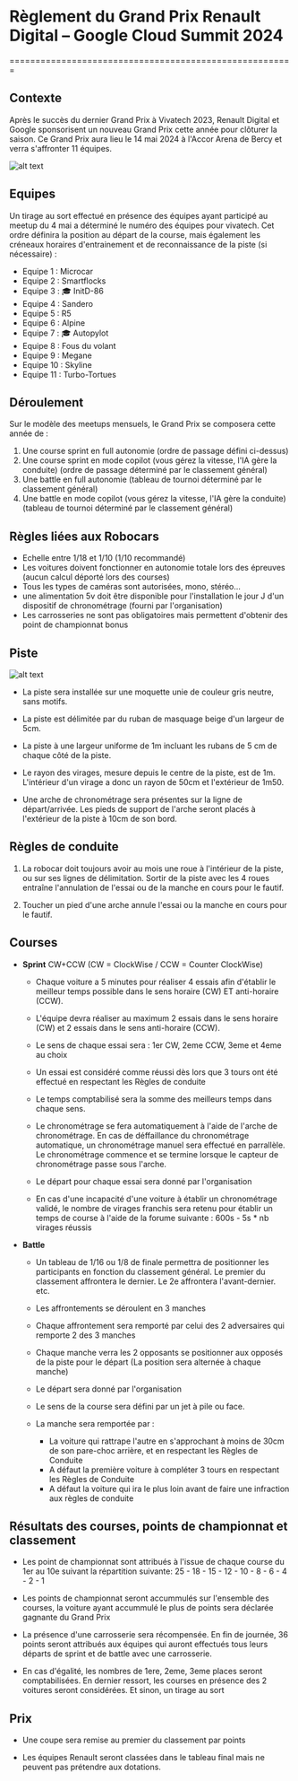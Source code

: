 # Règlement du Grand Prix Renault Digital – Google Cloud Summit 2024

=======================================================

## Contexte

Après le succès du dernier Grand Prix à Vivatech 2023, Renault Digital et Google sponsorisent un nouveau Grand Prix cette année pour clôturer la saison.
Ce Grand Prix aura lieu le 14 mai 2024 à l'Accor Arena de Bercy et verra s'affronter 11 équipes.

![alt text](https://roboracingleague.github.io/images/vivatech-2022-robocars-foule.jpg "Foule au Grand Prix Robocars Renault Digital - Vivatech 2022")

## Equipes

Un tirage au sort effectué en présence des équipes ayant participé au meetup du 4 mai a déterminé le numéro des équipes pour vivatech. Cet ordre définira la position au départ de la course, mais également les créneaux horaires d'entrainement et de reconnaissance de la piste (si nécessaire) :

* Equipe 1 : Microcar
* Equipe 2 : Smartflocks
* Equipe 3 : 🎓 InitD-86
* Equipe 4 : Sandero
* Equipe 5 : R5
* Equipe 6 : Alpine
* Equipe 7 : 🎓 Autopylot
* Equipe 8 : Fous du volant
* Equipe 9 : Megane
* Equipe 10 : Skyline
* Equipe 11 : Turbo-Tortues

## Déroulement

Sur le modèle des meetups mensuels, le Grand Prix se composera cette année de :
1. Une course sprint en full autonomie (ordre de passage défini ci-dessus)
1. Une course sprint en mode copilot (vous gérez la vitesse, l'IA gère la conduite) (ordre de passage déterminé par le classement général)
1. Une battle en full autonomie (tableau de tournoi déterminé par le classement général)
1. Une battle en mode copilot (vous gérez la vitesse, l'IA gère la conduite) (tableau de tournoi déterminé par le classement général)

## Règles liées aux Robocars

* Echelle entre 1/18 et 1/10 (1/10 recommandé)
* Les voitures doivent fonctionner en autonomie totale lors des épreuves (aucun calcul déporté lors des courses)
* Tous les types de caméras sont autorisées, mono, stéréo...
* une alimentation 5v doit être disponible pour l'installation le jour J d'un dispositif de chronométrage (fourni par l'organisation)
* Les carrosseries ne sont pas obligatoires mais permettent d'obtenir des point de championnat bonus

## Piste

![alt text](https://roboracingleague.github.io/images/robocars-track-s12.png)

* La piste sera installée sur une moquette unie de couleur gris neutre, sans motifs.

* La piste est délimitée par du ruban de masquage beige d'un largeur de 5cm.

* La piste à une largeur uniforme de 1m incluant les rubans de 5 cm de chaque côté de la piste.

* Le rayon des virages, mesure depuis le centre de la piste, est de 1m. L'intérieur d'un virage a donc un rayon de 50cm et l'extérieur de 1m50.

* Une arche de chronométrage sera présentes sur la ligne de départ/arrivée. Les pieds de support de l'arche seront placés à l'extérieur de la piste à 10cm de son bord.

## Règles de conduite

1. La robocar doit toujours avoir au mois une roue à l'intérieur de la piste, ou sur ses lignes de délimitation. Sortir de la piste avec les 4 roues entraîne l'annulation de l'essai ou de la manche en cours pour le fautif.

2. Toucher un pied d'une arche annule l'essai ou la manche en cours pour le fautif.

## Courses

* **Sprint** CW+CCW (CW = ClockWise / CCW = Counter ClockWise)

  - Chaque voiture a 5 minutes pour réaliser 4 essais afin d'établir le meilleur temps possible dans le sens horaire (CW) ET anti-horaire (CCW).

  - L'équipe devra réaliser au maximum 2 essais dans le sens horaire (CW) et 2 essais dans le sens anti-horaire (CCW).

  - Le sens de chaque essai sera : 1er CW, 2eme CCW, 3eme et 4eme au choix

  - Un essai est considéré comme réussi dès lors que 3 tours ont été effectué en respectant les Règles de conduite

  - Le temps comptabilisé sera la somme des meilleurs temps dans chaque sens.

  - Le chronométrage se fera automatiquement à l'aide de l'arche de chronométrage. En cas de déffaillance du chronométrage automatique, un chronométrage manuel sera effectué en parrallèle. Le chronométrage commence et se termine lorsque le capteur de chronométrage passe sous l'arche.

  - Le départ pour chaque essai sera donné par l'organisation

  - En cas d'une incapacité d'une voiture à établir un chronométrage validé, le nombre de virages franchis sera retenu pour établir un temps de course à l'aide de la forume suivante : 600s - 5s * nb virages réussis

* **Battle**

  - Un tableau de 1/16 ou 1/8 de finale permettra de positionner les participants en fonction du classement général.
  Le premier du classement affrontera le dernier.
  Le 2e affrontera l'avant-dernier.
  etc.

  - Les affrontements se déroulent en 3 manches

  - Chaque affrontement sera remporté par celui des 2 adversaires qui remporte 2 des 3 manches

  - Chaque manche verra les 2 opposants se positionner aux opposés de la piste pour le départ (La position sera alternée à chaque manche)

  - Le départ sera donné par l'organisation

  - Le sens de la course sera défini par un jet à pile ou face.

  - La manche sera remportée par :
    - La voiture qui rattrape l'autre en s'approchant à moins de 30cm de son pare-choc arrière, et en respectant les Règles de Conduite
    - A défaut la première voiture à compléter 3 tours en respectant les Règles de Conduite
    - A défaut la voiture qui ira le plus loin avant de faire une infraction aux règles de conduite

## Résultats des courses, points de championnat et classement

* Les point de championnat sont attribués à l'issue de chaque course du 1er au 10e suivant la répartition suivante:
25 - 18 - 15 - 12 - 10 - 8 - 6 - 4 - 2 - 1

* Les points de championnat seront accummulés sur l'ensemble des courses, la voiture ayant accummulé le plus de points sera déclarée gagnante du Grand Prix

* La présence d'une carrosserie sera récompensée. En fin de journée, 36 points seront attribués aux équipes qui auront effectués tous leurs départs de sprint et de battle avec une carrosserie.

* En cas d'égalité, les nombres de 1ere, 2eme, 3eme places seront comptabilisées. En dernier ressort, les courses en présence des 2 voitures seront considérées. Et sinon, un tirage au sort

## Prix

* Une coupe sera remise au premier du classement par points

* Les équipes Renault seront classées dans le tableau final mais ne peuvent pas prétendre aux dotations.
